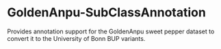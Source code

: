 # GoldenAnpu-SubClassAnnotation
Provides annotation support for the GoldenAnpu sweet pepper dataset to convert it to the University of Bonn BUP variants.
